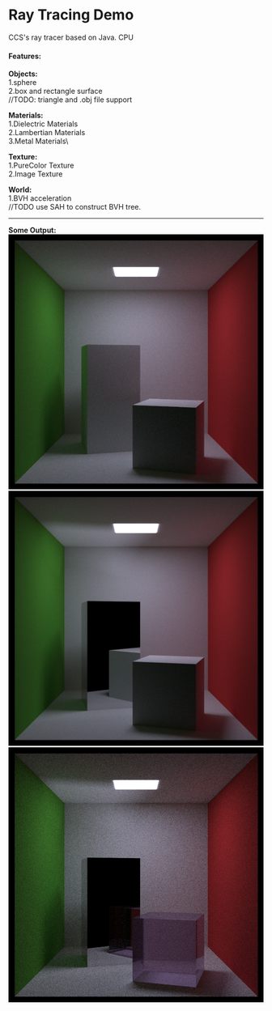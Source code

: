 # Ray Tracing Demo
CCS's ray tracer based on Java.
CPU 


#### Features:
**Objects:**\
1.sphere\
2.box and rectangle surface\
//TODO: triangle and .obj file support

**Materials:**\
1.Dielectric Materials\
2.Lambertian Materials\
3.Metal Materials\

**Texture:**\
1.PureColor Texture\
2.Image Texture

**World:**\
1.BVH acceleration\
//TODO use SAH to construct BVH tree.

---
**Some Output:**\
![alt=image](https://github.com/CCSClassBattlecruiser/RayTracingDemo-Java/blob/master/output/CornellBox-Diffuse-10000spp.png?raw=true)\
![alt=image](https://github.com/CCSClassBattlecruiser/RayTracingDemo-Java/blob/master/output/CornellBox-Metal-5000spp.png?raw=true)\
![alt=image](https://github.com/CCSClassBattlecruiser/RayTracingDemo-Java/blob/master/output/CornellBox-glass.png?raw=true)

